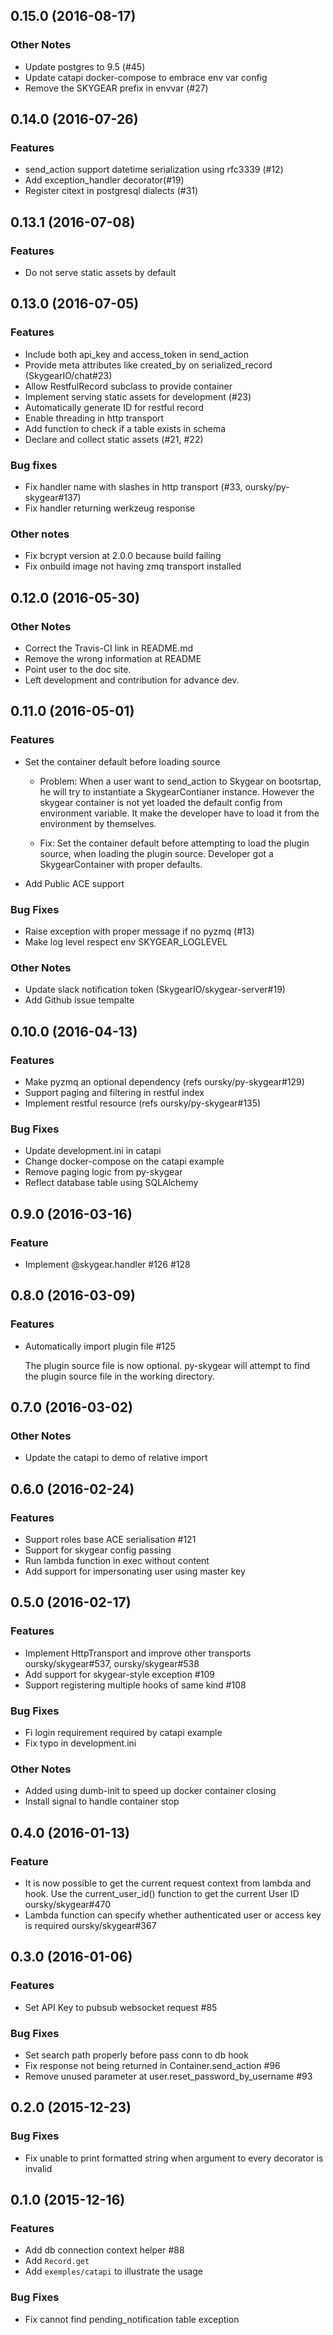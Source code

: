 ## 0.15.0 (2016-08-17)

### Other Notes

- Update postgres to 9.5 (#45)
- Update catapi docker-compose to embrace env var config
- Remove the SKYGEAR prefix in envvar (#27)

## 0.14.0 (2016-07-26)

### Features

- send_action support datetime serialization using rfc3339 (#12)
- Add exception_handler decorator(#19)
- Register citext in postgresql dialects (#31)

## 0.13.1 (2016-07-08)

### Features
- Do not serve static assets by default

## 0.13.0 (2016-07-05)

### Features

- Include both api_key and access_token in send_action
- Provide meta attributes like created_by on serialized_record (SkygearIO/chat#23)
- Allow RestfulRecord subclass to provide container
- Implement serving static assets for development (#23)
- Automatically generate ID for restful record
- Enable threading in http transport
- Add function to check if a table exists in schema
- Declare and collect static assets (#21, #22)

### Bug fixes

- Fix handler name with slashes in http transport (#33, oursky/py-skygear#137)
- Fix handler returning werkzeug response

### Other notes

- Fix bcrypt version at 2.0.0 because build failing
- Fix onbuild image not having zmq transport installed

## 0.12.0 (2016-05-30)

### Other Notes
 - Correct the Travis-CI link in README.md
 - Remove the wrong information at README
 - Point user to the doc site.
 - Left development and contribution for advance dev.

## 0.11.0 (2016-05-01)

### Features
- Set the container default before loading source
  - Problem:
    When a user want to send_action to Skygear on bootsrtap, he will try to
    instantiate a SkygearContianer instance. However the skygear container
    is not yet loaded the default config from environment variable. It make the
    developer have to load it from the environment by themselves.

  - Fix:
    Set the container default before attempting to load the plugin source, when
    loading the plugin source. Developer got a SkygearContainer with proper
    defaults.
- Add Public ACE support

### Bug Fixes
- Raise exception with proper message if no pyzmq (#13)
- Make log level respect env SKYGEAR_LOGLEVEL

### Other Notes
- Update slack notification token (SkygearIO/skygear-server#19)
- Add Github issue tempalte


## 0.10.0 (2016-04-13)

### Features
- Make pyzmq an optional dependency (refs oursky/py-skygear#129)
- Support paging and filtering in restful index
- Implement restful resource (refs oursky/py-skygear#135)

### Bug Fixes
- Update development.ini in catapi
- Change docker-compose on the catapi example
- Remove paging logic from py-skygear
- Reflect database table using SQLAlchemy


## 0.9.0 (2016-03-16)

### Feature

- Implement @skygear.handler #126 #128

## 0.8.0 (2016-03-09)

### Features

- Automatically import plugin file #125

  The plugin source file is now optional. py-skygear will attempt to
  find the plugin source file in the working directory.

## 0.7.0 (2016-03-02)

### Other Notes

- Update the catapi to demo of relative import

## 0.6.0 (2016-02-24)

### Features

- Support roles base ACE serialisation #121
- Support for skygear config passing
- Run lambda function in exec without content
- Add support for impersonating user using master key

## 0.5.0 (2016-02-17)

### Features

- Implement HttpTransport and improve other transports oursky/skygear#537, oursky/skygear#538
- Add support for skygear-style exception #109
- Support registering multiple hooks of same kind #108

### Bug Fixes

- Fi login requirement required by catapi example
- Fix typo in development.ini

### Other Notes

- Added using dumb-init to speed up docker container closing
- Install signal to handle container stop

## 0.4.0 (2016-01-13)

### Feature

- It is now possible to get the current request context from lambda
  and hook. Use the current_user_id() function to get the current User ID
  oursky/skygear#470
- Lambda function can specify whether authenticated user or access key
  is required oursky/skygear#367

## 0.3.0 (2016-01-06)

### Features

- Set API Key to pubsub websocket request #85

### Bug Fixes

- Set search path properly before pass conn to db hook
- Fix response not being returned in Container.send_action #96
- Remove unused parameter at user.reset_password_by_username #93

## 0.2.0 (2015-12-23)

### Bug Fixes

- Fix unable to print formatted string when argument to every decorator is
  invalid

## 0.1.0 (2015-12-16)

### Features

- Add db connection context helper #88
- Add `Record.get`
- Add `exemples/catapi` to illustrate the usage

### Bug Fixes

- Fix cannot find pending_notification table exception
